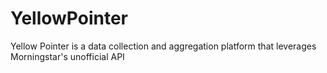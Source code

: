 # YellowPointer
Yellow Pointer is a data collection and aggregation platform that leverages Morningstar's unofficial API
